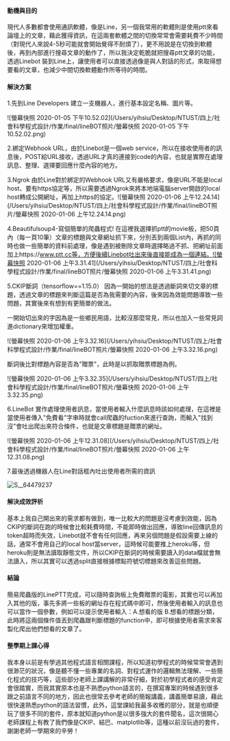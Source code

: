 #### 動機與目的

現代人多數都會使用通訊軟體，像是Line，另一個我常用的軟體則是使用ptt來看論壇上的文章，藉此獲得資訊，在這兩套軟體之間的切換常常會需要耗費不少時間（對現代人來說4-5秒可能就會開始覺得不耐煩了），更不用說是在切換到軟體後，再到內部進行搜尋文章的動作了，所以我決定乾脆就把搜尋ptt文章的功能，透過Linebot 裝到Line上，讓使用者可以直接透過像是與人對話的形式，來取得想要看的文章，也減少中間切換軟體動作所等待的時間。

#### 解決方案

1.先到Line Developers 建立一支機器人，進行基本設定名稱、圖片等。

![螢幕快照 2020-01-05 下午10.52.02](/Users/yihsiu/Desktop/NTUST/四上/社會科學程式設計/作業/final/lineBOT照片/螢幕快照 2020-01-05 下午10.52.02.png)

2.綁定Webhook URL，由於Linebot是一個web service，所以在接收使用者的訊息後，POST給URL接收，透過URL才真的連接到code的內容，也就是實際在處理訊息、整理、選擇要回應什麼內容的地方。

3.Ngrok
由於Line對於綁定的Webhook URL又有嚴格要求，像是URL不能是local host、要有https協定等，所以需要透過Ngrok來將本地端電腦server開啟的local host轉成公開網址，再加上https的協定。![螢幕快照 2020-01-06 上午12.24.14](/Users/yihsiu/Desktop/NTUST/四上/社會科學程式設計/作業/final/lineBOT照片/螢幕快照 2020-01-06 上午12.24.14.png)

4.Beautifulsoup4-寫個簡單的爬蟲程式!
在這裡我選擇抓ptt的movie板，把50頁內（每一頁10筆）文章的標題與文章網址抓下來，分別丟到兩個List內，再抓的同時也做一些簡單的資料前處理，像是遇到被刪除文章時選擇略過不抓、把網址前面加上https://www.ptt.cc等，方便後續Linebot吐出來後直接能成為一個連結。![螢幕快照 2020-01-06 上午3.31.41](/Users/yihsiu/Desktop/NTUST/四上/社會科學程式設計/作業/final/lineBOT照片/螢幕快照 2020-01-06 上午3.31.41.png)

5.CKIP斷詞（tensorflow==1.15.0）
因為一開始的想法是透過斷詞來切文章的標題，透過文章的標題來判斷這篇是否為我需要的內容，後來因為效能問題導致一些問題，其實後來有想到有更簡單的做法。

一開始切出來的字因為是一些鄉民用語，比較沒那麼常見，所以也加入一些常見詞進dictionary來增加權重。

![螢幕快照 2020-01-06 上午3.32.16](/Users/yihsiu/Desktop/NTUST/四上/社會科學程式設計/作業/final/lineBOT照片/螢幕快照 2020-01-06 上午3.32.16.png)















斷詞後比對標題內容是否為"贈票"，此時是以抓取贈票標題為例。

![螢幕快照 2020-01-06 上午3.32.35](/Users/yihsiu/Desktop/NTUST/四上/社會科學程式設計/作業/final/lineBOT照片/螢幕快照 2020-01-06 上午3.32.35.png)

6.LineBot
實作處理使用者訊息，當使用者輸入什麼訊息時該如何處理，在這裡是當使用者傳入"免費看"字串時就會call爬蟲的fuction來進行查詢，而輸入"找到沒"會吐出爬出來符合條件，也就是文章標題是贈票的網址。

![螢幕快照 2020-01-06 上午12.31.08](/Users/yihsiu/Desktop/NTUST/四上/社會科學程式設計/作業/final/lineBOT照片/螢幕快照 2020-01-06 上午12.31.08.png)





















7.最後透過機器人在Line對話框內吐出使用者所需的資訊

![S__64479237](/Users/yihsiu/Desktop/NTUST/四上/社會科學程式設計/作業/final/lineBOT照片/S__64479237.jpg)

#### 解決成效評析

基本上我自己開出來的需求都有做到，唯一比較大的問題是沒考慮到效能，因為CKIP的斷詞在跑的時候會比較耗費時間，不能即時做出回應，導致line回傳訊息的token超時而失效，Linebot就不會有任何回應，再來另個問題是假設需要上線的話，通常不會用自己的local host當server，這時候可能要推上heroku等，但heroku則是無法讀取靜態文件，所以CKIP在斷詞的時候需要讀入的data檔就會無法讀入，所以其實可以透過split直接根據標點符號切標題來改善這些問題。

#### 結論

簡易爬蟲版的LinePTT完成，可以隨時查詢板上免費贈票的電影，其實也可以再加入其他的版，事先多將一些板的網址存在程式碼中即可，然後使用者輸入的訊息也可以當作一個參數，例如可以提示使用者輸入：A.想看的版 B.想看的標題分類，此時將這兩個條件值丟到爬蟲跟判斷標題的function中，即可根據使用者需求來客製化爬出他們想看的文章了。

#### 整學期上課心得

我本身以前是有學過其他程式語言相關課程，所以知道初學程式的時候常常會遇到很渺茫的狀況，像是聽不懂一些專業的名詞、對程式運作的邏輯無法理解、一些簡化程式的技巧等，這些部分老師上課講解的非常仔細，對於初學程式者的感受肯定會很踏實，而我其實原本也是不熟悉python語言的，在撰寫專案的時候遇到很多跟之前語言不同的地方，因此也很常去參考老師的簡報講義，講義簡單易讀，藉此很快速熟悉python的語法習慣，此外，這堂課給我最多收穫的部分，就是也順便玩了很多不同的套件，原本就知道python是以很多強大的套件聞名，這次很開心老師課程上有教了我們像是CKIP、結巴、matplotlib等，這種以前沒玩過的套件，謝謝老師一學期來的辛勞！

 